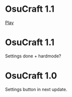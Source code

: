 # OsuCraft 1.1
[Play](https://oreoncz.github.io/OsuCraft/)<h1>OsuCraft 1.1</h1>
<p>Settings done + hardmode?</p>
<h1>OsuCraft 1.0</h1>
<p>Settings button in next update.</p>
